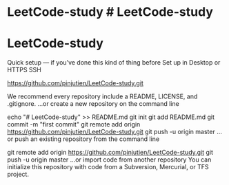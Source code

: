 # LeetCode-study # LeetCode-study
# LeetCode-study
Quick setup — if you’ve done this kind of thing before
 Set up in Desktop	or	
 HTTPS
 SSH

https://github.com/pinjutien/LeetCode-study.git

We recommend every repository include a README, LICENSE, and .gitignore.
…or create a new repository on the command line

echo "# LeetCode-study" >> README.md
git init
git add README.md
git commit -m "first commit"
git remote add origin https://github.com/pinjutien/LeetCode-study.git
git push -u origin master
…or push an existing repository from the command line

git remote add origin https://github.com/pinjutien/LeetCode-study.git
git push -u origin master
…or import code from another repository
You can initialize this repository with code from a Subversion, Mercurial, or TFS project.